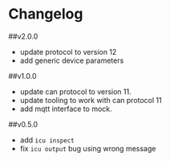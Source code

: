# Changelog


##v2.0.0

* update protocol to version 12
* add generic device parameters


##v1.0.0

* update can protocol to version 11.
* update tooling to work with can protocol 11
* add mqtt interface to mock.


##v0.5.0

* add `icu inspect`
* fix `icu output` bug using wrong message
